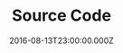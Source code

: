 ---
title: "Source Code"
year: 2011
date: 2016-08-13T23:00:00.000Z
permalink: /almanac/movies/2016-08-14-source-code/index.html
rating: 3
---
